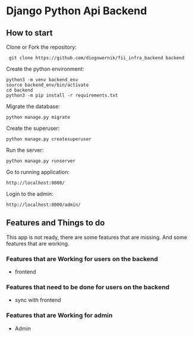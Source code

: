 # Django Python Api Backend

## How to start

Clone or Fork the repository:

     git clone https://github.com/diogowernik/fii_infra_backend backend

Create the python environment:

    python3 -m venv backend_env
    source backend_env/bin/activate
    cd backend
    python3 -m pip install -r requirements.txt

Migrate the database:

    python manage.py migrate

Create the superuser:

    python manage.py createsuperuser

Run the server:

    python manage.py runserver

Go to running application:

    http://localhost:8000/

Login to the admin:

    http://localhost:8000/admin/

## Features and Things to do

This app is not ready, there are some features that are missing. And some features that are working.

### Features that are Working for users on the backend

- frontend

### Features that need to be done for users on the backend

- sync with frontend

### Features that are Working for admin

- Admin
